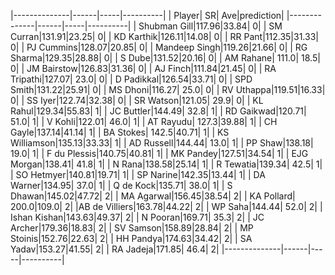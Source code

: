|--------------|------|-----|----------|
|        Player|    SR|  Ave|prediction|
|--------------|------|-----|----------|
|  Shubman Gill|117.96|33.84|         0|
|     SM Curran|131.91|23.25|         0|
|    KD Karthik|126.11|14.08|         0|
|       RR Pant|112.35|31.33|         0|
|    PJ Cummins|128.07|20.85|         0|
| Mandeep Singh|119.26|21.66|         0|
|     RG Sharma|129.35|28.88|         0|
|        S Dube|131.52|20.16|         0|
|     AM Rahane| 111.0| 18.5|         0|
|   JM Bairstow|126.83|31.36|         0|
|      AJ Finch|111.84|21.45|         0|
|   RA Tripathi|127.07| 23.0|         0|
|    D Padikkal|126.54|33.71|         0|
|     SPD Smith|131.22|25.91|         0|
|      MS Dhoni|116.27| 25.0|         0|
|    RV Uthappa|119.51|16.33|         0|
|       SS Iyer|122.74|32.38|         0|
|     SR Watson|121.05| 29.9|         0|
|      KL Rahul|129.34|55.83|         1|
|    JC Buttler|144.49| 32.8|         1|
|    RD Gaikwad|120.71| 51.0|         1|
|       V Kohli|122.01| 46.0|         1|
|     AT Rayudu| 127.3|39.88|         1|
|      CH Gayle|137.14|41.14|         1|
|     BA Stokes| 142.5|40.71|         1|
| KS Williamson|135.13|33.33|         1|
|    AD Russell|144.44| 13.0|         1|
|       PP Shaw|138.18| 19.0|         1|
|  F du Plessis|140.75|40.81|         1|
|     MK Pandey|127.51|34.54|         1|
|    EJG Morgan|138.41| 41.8|         1|
|        N Rana|138.58|25.14|         1|
|     R Tewatia|139.34| 42.5|         1|
|    SO Hetmyer|140.81|19.71|         1|
|     SP Narine|142.35|13.44|         1|
|     DA Warner|134.95| 37.0|         1|
|     Q de Kock|135.71| 38.0|         1|
|      S Dhawan|145.02|47.72|         2|
|    MA Agarwal|156.45|38.54|         2|
|    KA Pollard| 200.0|109.0|         2|
|AB de Villiers|163.78|44.22|         2|
|       WP Saha|144.44| 52.0|         2|
|  Ishan Kishan|143.63|49.37|         2|
|      N Pooran|169.71| 35.3|         2|
|     JC Archer|179.36|18.83|         2|
|     SV Samson|158.89|28.84|         2|
|    MP Stoinis|152.76|22.63|         2|
|     HH Pandya|174.63|34.42|         2|
|      SA Yadav|153.27|41.55|         2|
|     RA Jadeja|171.85| 46.4|         2|
|--------------|------|-----|----------|

